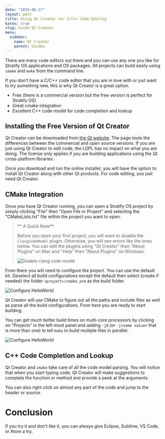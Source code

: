 ```yaml
---
date: "2019-06-27"
layout: post
title: Using Qt Creator for C/C++ Code Editing
katex: true
slug: Guide-Qt-Creator
menu:
  sidebar:
    name: Qt Creator
    parent: Guides
---
```


There are many code editors out there and you can use any one you like for Stratify OS applications and OS packages.  All projects can build easily using `cmake` and `make` from the command line.

If you don't have a C/C++ code editor that you are in love with or just want to try something new, this is why Qt Creator is a great option.

- Free (there is a commercial version but the free version is perfect for Stratify OS)
- Great cmake integration
- Excellent C++ code model for code completion and lookup

## Installing the Free Version of Qt Creator

Qt Creator can be downloaded from [the Qt website](https://www.qt.io/download). The page touts the differences between the commercial and open source versions. If you are just using Qt Creator to edit code, the LGPL has no impact on what you are doing. The license only applies if you are building applications using the Qt cross-platform libraries.

Once you download and run the online installer, you will have the option to install Qt Creator along with other Qt products. For code editing, you just need Qt Creator.

## CMake Integration


Once you have Qt Creator running, you can open a Stratify OS project by simply clicking "File" then "Open File or Project" and selecting the "CMakeLists.txt" file within the project you want to open.

> ** A Quick Note**
>
> Before you open your first project, you will want to disable the `ClangCodeModel` plugin. Otherwise, you will see errors like the ones below. You can edit the plugins using "Qt Creator" then "About Plugins" on Mac and "Help" then "About Plugins" on Windows.
>
> ![Disable clang code model](/images/qt-creator-clang-code-model-errors.png)


From there you will need to configure the project. You can use the default kit. Deselect all build configurations except the default then select (create if needed) the folder `<project>/cmake_arm` as the build folder.

![Configure HelloWorld](/images/qt-creator-configure-project.png)

Qt Creator will use CMake to figure out all the paths and include files as well as parse all the build configurations. From here you are ready to start building.

You can get much better build times on multi-core processors by clicking on "Projects" in the left-most panel and adding `-j8` (or `-j<some value>` that is more than one) to tell `make` to build multiple files in parallel.

![Configure HelloWorld](/images/qt-creator-build-jobs.png)

## C++ Code Completion and Lookup

Qt Creator and `cmake` take care of all the code model parsing. You will notice that when you start typing code, Qt Creator will make suggestions to complete the function or method and provide a peek at the arguments.

You can also right click on almost any part of the code and jump to the header or source.

# Conclusion

If you try it and don't like it, you can always give Eclipse, Sublime, VS Code, or Atom a try.

